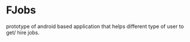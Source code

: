 # FJobs
prototype of android based application that helps different type of user to get/ hire jobs.  

